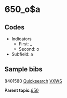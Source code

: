 # 650\_o$a

## Codes

-   Indicators
    -   First: \_
    -   Second: o
-   Subfield: a

## Sample bibs

8401580 [Quicksearch](https://search.library.yale.edu/catalog/8401580) [VXWS](http://prodorbis.library.yale.edu:7014/vxws/GetHoldingsService?bibId=8401580)

**Parent topic:**[650](../../tags/650/650.md)

